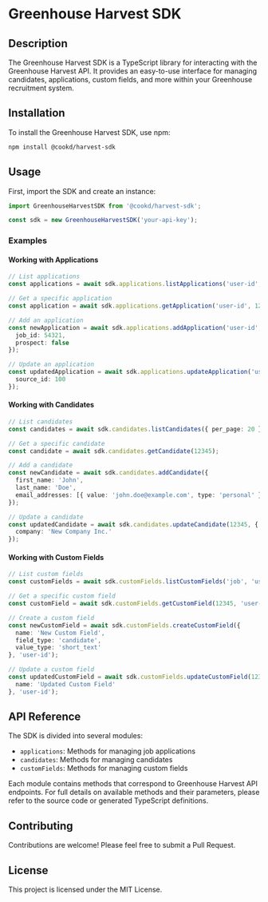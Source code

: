 
# Greenhouse Harvest SDK

## Description

The Greenhouse Harvest SDK is a TypeScript library for interacting with the Greenhouse Harvest API. It provides an easy-to-use interface for managing candidates, applications, custom fields, and more within your Greenhouse recruitment system.

## Installation

To install the Greenhouse Harvest SDK, use npm:

```bash
npm install @cookd/harvest-sdk
```

## Usage

First, import the SDK and create an instance:

```typescript
import GreenhouseHarvestSDK from '@cookd/harvest-sdk';

const sdk = new GreenhouseHarvestSDK('your-api-key');
```

### Examples

#### Working with Applications

```typescript
// List applications
const applications = await sdk.applications.listApplications('user-id', { per_page: 10 });

// Get a specific application
const application = await sdk.applications.getApplication('user-id', 12345);

// Add an application
const newApplication = await sdk.applications.addApplication('user-id', 67890, {
  job_id: 54321,
  prospect: false
});

// Update an application
const updatedApplication = await sdk.applications.updateApplication('user-id', 12345, {
  source_id: 100
});
```

#### Working with Candidates

```typescript
// List candidates
const candidates = await sdk.candidates.listCandidates({ per_page: 20 });

// Get a specific candidate
const candidate = await sdk.candidates.getCandidate(12345);

// Add a candidate
const newCandidate = await sdk.candidates.addCandidate({
  first_name: 'John',
  last_name: 'Doe',
  email_addresses: [{ value: 'john.doe@example.com', type: 'personal' }]
});

// Update a candidate
const updatedCandidate = await sdk.candidates.updateCandidate(12345, {
  company: 'New Company Inc.'
});
```

#### Working with Custom Fields

```typescript
// List custom fields
const customFields = await sdk.customFields.listCustomFields('job', 'user-id');

// Get a specific custom field
const customField = await sdk.customFields.getCustomField(12345, 'user-id');

// Create a custom field
const newCustomField = await sdk.customFields.createCustomField({
  name: 'New Custom Field',
  field_type: 'candidate',
  value_type: 'short_text'
}, 'user-id');

// Update a custom field
const updatedCustomField = await sdk.customFields.updateCustomField(12345, {
  name: 'Updated Custom Field'
}, 'user-id');
```

## API Reference

The SDK is divided into several modules:

- `applications`: Methods for managing job applications
- `candidates`: Methods for managing candidates
- `customFields`: Methods for managing custom fields

Each module contains methods that correspond to Greenhouse Harvest API endpoints. For full details on available methods and their parameters, please refer to the source code or generated TypeScript definitions.

## Contributing

Contributions are welcome! Please feel free to submit a Pull Request.

## License

This project is licensed under the MIT License.
